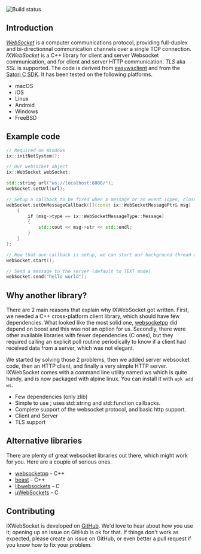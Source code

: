 ![Build status](https://github.com/machinezone/IXWebSocket/workflows/unittest/badge.svg)

## Introduction

[*WebSocket*](https://en.wikipedia.org/wiki/WebSocket) is a computer communications protocol, providing full-duplex and bi-directionnal communication channels over a single TCP connection. *IXWebSocket* is a C++ library for client and server Websocket communication, and for client and server HTTP communication. *TLS* aka *SSL* is supported. The code is derived from [easywsclient](https://github.com/dhbaird/easywsclient) and from the [Satori C SDK](https://github.com/satori-com/satori-rtm-sdk-c). It has been tested on the following platforms.

* macOS
* iOS
* Linux
* Android
* Windows
* FreeBSD

## Example code

```cpp
// Required on Windows
ix::initNetSystem();

// Our websocket object
ix::WebSocket webSocket;

std::string url("ws://localhost:8080/");
webSocket.setUrl(url);

// Setup a callback to be fired when a message or an event (open, close, error) is received
webSocket.setOnMessageCallback([](const ix::WebSocketMessagePtr& msg)
    {
        if (msg->type == ix::WebSocketMessageType::Message)
        {
            std::cout << msg->str << std::endl;
        }
    }
);

// Now that our callback is setup, we can start our background thread and receive messages
webSocket.start();

// Send a message to the server (default to TEXT mode)
webSocket.send("hello world");
```

## Why another library?

There are 2 main reasons that explain why IXWebSocket got written. First, we needed a C++ cross-platform client library, which should have few dependencies. What looked like the most solid one, [websocketpp](https://github.com/zaphoyd/websocketpp) did depend on boost and this was not an option for us. Secondly, there were other available libraries with fewer dependencies (C ones), but they required calling an explicit poll routine periodically to know if a client had received data from a server, which was not elegant.

We started by solving those 2 problems, then we added server websocket code, then an HTTP client, and finally a very simple HTTP server. IXWebSocket comes with a command line utility named ws which is quite handy, and is now packaged with alpine linux. You can install it with `apk add ws`.

* Few dependencies (only zlib)
* Simple to use ; uses std::string and std::function callbacks.
* Complete support of the websocket protocol, and basic http support.
* Client and Server
* TLS support

## Alternative libraries

There are plenty of great websocket libraries out there, which might work for you. Here are a couple of serious ones.

* [websocketpp](https://github.com/zaphoyd/websocketpp) - C++
* [beast](https://github.com/boostorg/beast) - C++
* [libwebsockets](https://libwebsockets.org/) - C
* [µWebSockets](https://github.com/uNetworking/uWebSockets) - C

## Contributing

IXWebSocket is developed on [GitHub](https://github.com/machinezone/IXWebSocket). We'd love to hear about how you use it; opening up an issue on GitHub is ok for that. If things don't work as expected, please create an issue on GitHub, or even better a pull request if you know how to fix your problem.
